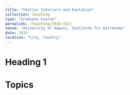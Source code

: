 ```yaml
---
title: "Stellar Interiors and Evolution"
collection: teaching
type: "Graduate Course"
permalink: /teaching/2018-fall
venue: "University of Hawaii, Institute for Astronomy"
date: 2018
location: "City, Country"
---
```



Heading 1
======

Topics
======

